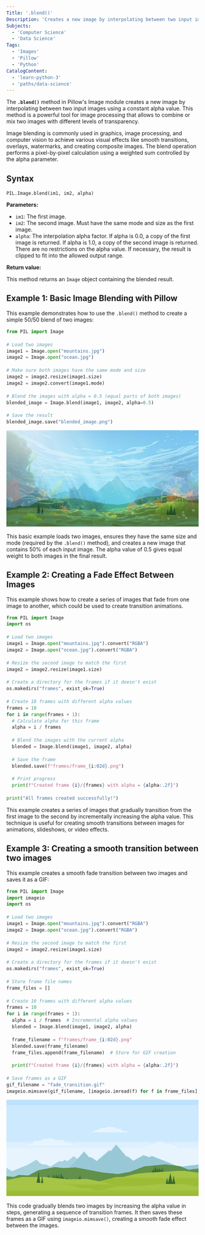 ```yaml
---
Title: '.blend()'
Description: 'Creates a new image by interpolating between two input images using a constant alpha value.'
Subjects:
  - 'Computer Science'
  - 'Data Science'
Tags:
  - 'Images'
  - 'Pillow'
  - 'Python'
CatalogContent:
  - 'learn-python-3'
  - 'paths/data-science'
---
```


The **`.blend()`** method in Pillow's Image module creates a new image by interpolating between two input images using a constant alpha value. This method is a powerful tool for image processing that allows to combine or mix two images with different levels of transparency.

Image blending is commonly used in graphics, image processing, and computer vision to achieve various visual effects like smooth transitions, overlays, watermarks, and creating composite images. The blend operation performs a pixel-by-pixel calculation using a weighted sum controlled by the alpha parameter.

## Syntax

```pseudo
PIL.Image.blend(im1, im2, alpha)
```

**Parameters:**

- `im1`: The first image.
- `im2`: The second image. Must have the same mode and size as the first image.
- `alpha`: The interpolation alpha factor. If alpha is 0.0, a copy of the first image is returned. If alpha is 1.0, a copy of the second image is returned. There are no restrictions on the alpha value. If necessary, the result is clipped to fit into the allowed output range.

**Return value:**

This method returns an `Image` object containing the blended result.

## Example 1: Basic Image Blending with Pillow

This example demonstrates how to use the `.blend()` method to create a simple 50/50 blend of two images:

```py
from PIL import Image

# Load two images
image1 = Image.open("mountains.jpg")
image2 = Image.open("ocean.jpg")

# Make sure both images have the same mode and size
image2 = image2.resize(image1.size)
image2 = image2.convert(image1.mode)

# Blend the images with alpha = 0.5 (equal parts of both images)
blended_image = Image.blend(image1, image2, alpha=0.5)

# Save the result
blended_image.save("blended_image.png")
```

![Output image after blending two images](https://raw.githubusercontent.com/Codecademy/docs/main/media/blended_image.png)

This basic example loads two images, ensures they have the same size and mode (required by the `.blend()` method), and creates a new image that contains 50% of each input image. The alpha value of 0.5 gives equal weight to both images in the final result.

## Example 2: Creating a Fade Effect Between Images

This example shows how to create a series of images that fade from one image to another, which could be used to create transition animations.

```py
from PIL import Image
import os

# Load two images
image1 = Image.open("mountains.jpg").convert("RGBA")
image2 = Image.open("ocean.jpg").convert("RGBA")

# Resize the second image to match the first
image2 = image2.resize(image1.size)

# Create a directory for the frames if it doesn't exist
os.makedirs("frames", exist_ok=True)

# Create 10 frames with different alpha values
frames = 10
for i in range(frames + 1):
  # Calculate alpha for this frame
  alpha = i / frames

  # Blend the images with the current alpha
  blended = Image.blend(image1, image2, alpha)

  # Save the frame
  blended.save(f"frames/frame_{i:02d}.png")

  # Print progress
  print(f"Created frame {i}/{frames} with alpha = {alpha:.2f}")

print("All frames created successfully!")
```

This example creates a series of images that gradually transition from the first image to the second by incrementally increasing the alpha value. This technique is useful for creating smooth transitions between images for animations, slideshows, or video effects.

## Example 3: Creating a smooth transition between two images

This example creates a smooth fade transition between two images and saves it as a GIF:

```py
from PIL import Image
import imageio
import os

# Load two images
image1 = Image.open("mountains.jpg").convert("RGBA")
image2 = Image.open("ocean.jpg").convert("RGBA")

# Resize the second image to match the first
image2 = image2.resize(image1.size)

# Create a directory for the frames if it doesn't exist
os.makedirs("frames", exist_ok=True)

# Store frame file names
frame_files = []

# Create 10 frames with different alpha values
frames = 10
for i in range(frames + 1):
  alpha = i / frames  # Incremental alpha values
  blended = Image.blend(image1, image2, alpha)

  frame_filename = f"frames/frame_{i:02d}.png"
  blended.save(frame_filename)
  frame_files.append(frame_filename)  # Store for GIF creation

  print(f"Created frame {i}/{frames} with alpha = {alpha:.2f}")

# Save frames as a GIF
gif_filename = "fade_transition.gif"
imageio.mimsave(gif_filename, [imageio.imread(f) for f in frame_files], duration=0.2)
```

![Output gif after blending two images](https://raw.githubusercontent.com/Codecademy/docs/main/media/fade_transition.gif)

This code gradually blends two images by increasing the alpha value in steps, generating a sequence of transition frames. It then saves these frames as a GIF using `imageio.mimsave()`, creating a smooth fade effect between the images.
